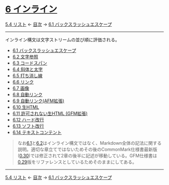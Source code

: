 # [6 インライン](https://higuma.github.io/github-flabored-markdown/#inlines)

[5.4 リスト](lists.md)
← [目次](index.md) →
[6.1 バックスラッシュエスケープ](backslash-escapes.md)

------------------------------------------------------------------------

インライン構文は文字ストリームの並び順に評価される。

* [6.1 バックスラッシュエスケープ](backslash-escapes.md)
* [6.2 文字参照](entity-and-numeric-character-references.md)
* [6.3 コードスパン](code-spans.md)
* [6.4 斜体と太字](emphasis-and-strong-emphasis.md)
* [6.5 打ち消し線](strikethrough-extension.md)
* [6.6 リンク](links.md)
* [6.7 画像](images.md)
* [6.8 自動リンク](autolinks.md)
* [6.9 自動リンク(AFM拡張)](autolinks-extension.md)
* [6.10 生HTML](raw-html.md)
* [6.11 許可されない生HTML (GFM拡張)](disallowed-raw-html-extension.md)
* [6.12 ハード改行](hard-line-breaks.md)
* [6.13 ソフト改行](soft-line-breaks.md)
* [6.14 テキストコンテント](textual-content.md)

> なお[6.1](backslash-escapes.md)と[6.2](entity-and-numeric-character-references.md)はインライン構文ではなく、Markdown全体の記法に関する説明。適切な章立てではないためその後のCommonMark仕様書最新版([0.30](https://spec.commonmark.org/0.30/))では修正されて2章の後半に記述が移動している。GFM仕様書は[0.29](https://spec.commonmark.org/0.29/)版をリファレンスとしているためそのままにしてある。

------------------------------------------------------------------------

[5.4 リスト](lists.md)
← [目次](index.md) →
[6.1 バックスラッシュエスケープ](backslash-escapes.md)
